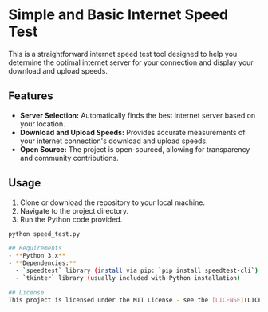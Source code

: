 # Simple and Basic Internet Speed Test

This is a straightforward internet speed test tool designed to help you determine the optimal internet server for your connection and display your download and upload speeds.

## Features
- **Server Selection:** Automatically finds the best internet server based on your location.
- **Download and Upload Speeds:** Provides accurate measurements of your internet connection's download and upload speeds.
- **Open Source:** The project is open-sourced, allowing for transparency and community contributions.

## Usage
1. Clone or download the repository to your local machine.
2. Navigate to the project directory.
3. Run the Python code provided.

```bash
python speed_test.py

## Requirements
- **Python 3.x**
- **Dependencies:**
  - `speedtest` library (install via pip: `pip install speedtest-cli`)
  - `tkinter` library (usually included with Python installation)

## License
This project is licensed under the MIT License - see the [LICENSE](LICENSE) file for details.
